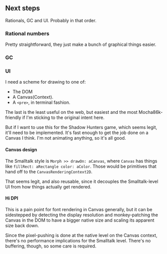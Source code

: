 
## Next steps

Rationals, GC and UI. Probably in that order.

### Rational numbers

Pretty straightforward, they just make a bunch of graphical things easier.

### GC



### UI

I need a scheme for drawing to one of:

- The DOM
- A Canvas(Context).
- A `<pre>`, in terminal fashion.

The last is the least useful on the web, but easiest and the most
Mocha86k-friendly if I'm sticking to the original intent here.

But if I want to use this for the Shadow Hunters game, which seems legit, it'll
need to be implemented. It's fast enough to get the job done on a Canvas I
think. I'm not animating anything, so it's all good.

#### Canvas design

The Smalltalk style is `Morph >> drawOn: aCanvas`, where `Canvas` has things
like `fillRect: aRectangle color: aColor`. Those would be primitives that hand
off to the `CanvasRenderingContext2D`.

That seems legit, and also reusable, since it decouples the Smalltalk-level UI
from how things actually get rendered.

#### Hi DPI

This is a pain point for font rendering in Canvas generally, but it can be
sidestepped by detecting the display resolution and monkey-patching the Canvas
in the DOM to have a bigger native size and scaling its apparent size back down.

Since the pixel-pushing is done at the native level on the Canvas context,
there's no performance implications for the Smalltalk level. There's no
buffering, though, so some care is required.

